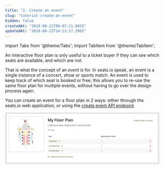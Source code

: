 ```yaml
---
title: "2. Create an event"
slug: "tutorial-create-an-event"
hidden: false
createdAt: "2018-08-21T09:07:21.083Z"
updatedAt: "2018-08-23T14:13:17.396Z"
---
```


import Tabs from '@theme/Tabs';
import TabItem from '@theme/TabItem';

An interactive floor plan is only useful to a ticket buyer if they can see which seats are available, and which are not. 

That is what the concept of an *event* is for. 
In seats.io speak, an event is a single instance of a concert, show or sports match. An event is used to keep track of which seat is booked or free; this allows you to re-use the same floor plan for multiple events, without having to go over the design process again.

You can create an event for a floor plan in 2 ways: either through the seats.io web application, or using the [create event API endpoint](doc:api-create-an-event).


![Screenshot 2018-08-21 11.46.50.png](/img/readme/Screenshot-2018-08-21-11.46.50.png)
